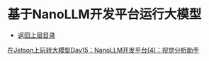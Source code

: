 # 基于NanoLLM开发平台运行大模型

* [返回上层目录](../nvidia-jetson.md)



[在Jetson上玩转大模型Day15：NanoLLM开发平台(4)：视觉分析助手](https://mp.weixin.qq.com/s/XPpqLvuMKpJ0JzroFmfZ2g)

